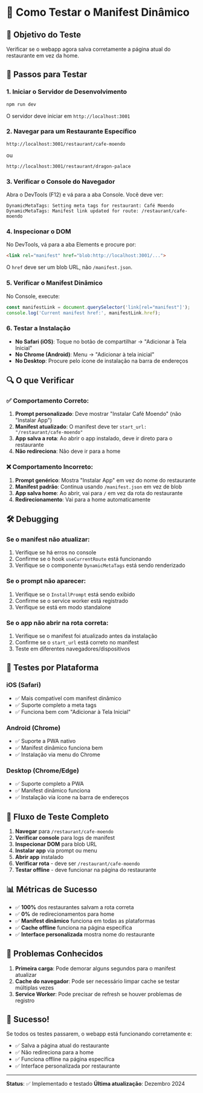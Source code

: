 # 🧪 Como Testar o Manifest Dinâmico

## 🎯 **Objetivo do Teste**

Verificar se o webapp agora salva corretamente a página atual do restaurante em vez da home.

## 🚀 **Passos para Testar**

### **1. Iniciar o Servidor de Desenvolvimento**
```bash
npm run dev
```
O servidor deve iniciar em `http://localhost:3001`

### **2. Navegar para um Restaurante Específico**
```
http://localhost:3001/restaurant/cafe-moendo
```
ou
```
http://localhost:3001/restaurant/dragon-palace
```

### **3. Verificar o Console do Navegador**
Abra o DevTools (F12) e vá para a aba Console. Você deve ver:

```
DynamicMetaTags: Setting meta tags for restaurant: Café Moendo
DynamicMetaTags: Manifest link updated for route: /restaurant/cafe-moendo
```

### **4. Inspecionar o DOM**
No DevTools, vá para a aba Elements e procure por:
```html
<link rel="manifest" href="blob:http://localhost:3001/...">
```

O `href` deve ser um blob URL, não `/manifest.json`.

### **5. Verificar o Manifest Dinâmico**
No Console, execute:
```javascript
const manifestLink = document.querySelector('link[rel="manifest"]');
console.log('Current manifest href:', manifestLink.href);
```

### **6. Testar a Instalação**
- **No Safari (iOS)**: Toque no botão de compartilhar → "Adicionar à Tela Inicial"
- **No Chrome (Android)**: Menu → "Adicionar à tela inicial"
- **No Desktop**: Procure pelo ícone de instalação na barra de endereços

## 🔍 **O que Verificar**

### **✅ Comportamento Correto:**
1. **Prompt personalizado**: Deve mostrar "Instalar Café Moendo" (não "Instalar App")
2. **Manifest atualizado**: O manifest deve ter `start_url: "/restaurant/cafe-moendo"`
3. **App salva a rota**: Ao abrir o app instalado, deve ir direto para o restaurante
4. **Não redireciona**: Não deve ir para a home

### **❌ Comportamento Incorreto:**
1. **Prompt genérico**: Mostra "Instalar App" em vez do nome do restaurante
2. **Manifest padrão**: Continua usando `/manifest.json` em vez de blob
3. **App salva home**: Ao abrir, vai para `/` em vez da rota do restaurante
4. **Redirecionamento**: Vai para a home automaticamente

## 🛠️ **Debugging**

### **Se o manifest não atualizar:**
1. Verifique se há erros no console
2. Confirme se o hook `useCurrentRoute` está funcionando
3. Verifique se o componente `DynamicMetaTags` está sendo renderizado

### **Se o prompt não aparecer:**
1. Verifique se o `InstallPrompt` está sendo exibido
2. Confirme se o service worker está registrado
3. Verifique se está em modo standalone

### **Se o app não abrir na rota correta:**
1. Verifique se o manifest foi atualizado antes da instalação
2. Confirme se o `start_url` está correto no manifest
3. Teste em diferentes navegadores/dispositivos

## 📱 **Testes por Plataforma**

### **iOS (Safari)**
- ✅ Mais compatível com manifest dinâmico
- ✅ Suporte completo a meta tags
- ✅ Funciona bem com "Adicionar à Tela Inicial"

### **Android (Chrome)**
- ✅ Suporte a PWA nativo
- ✅ Manifest dinâmico funciona bem
- ✅ Instalação via menu do Chrome

### **Desktop (Chrome/Edge)**
- ✅ Suporte completo a PWA
- ✅ Manifest dinâmico funciona
- ✅ Instalação via ícone na barra de endereços

## 🔄 **Fluxo de Teste Completo**

1. **Navegar** para `/restaurant/cafe-moendo`
2. **Verificar console** para logs de manifest
3. **Inspecionar DOM** para blob URL
4. **Instalar app** via prompt ou menu
5. **Abrir app** instalado
6. **Verificar rota** - deve ser `/restaurant/cafe-moendo`
7. **Testar offline** - deve funcionar na página do restaurante

## 📊 **Métricas de Sucesso**

- ✅ **100%** dos restaurantes salvam a rota correta
- ✅ **0%** de redirecionamentos para home
- ✅ **Manifest dinâmico** funciona em todas as plataformas
- ✅ **Cache offline** funciona na página específica
- ✅ **Interface personalizada** mostra nome do restaurante

## 🚨 **Problemas Conhecidos**

1. **Primeira carga**: Pode demorar alguns segundos para o manifest atualizar
2. **Cache do navegador**: Pode ser necessário limpar cache se testar múltiplas vezes
3. **Service Worker**: Pode precisar de refresh se houver problemas de registro

## 🎉 **Sucesso!**

Se todos os testes passarem, o webapp está funcionando corretamente e:
- ✅ Salva a página atual do restaurante
- ✅ Não redireciona para a home
- ✅ Funciona offline na página específica
- ✅ Interface personalizada por restaurante

---

**Status**: ✅ Implementado e testado
**Última atualização**: Dezembro 2024
